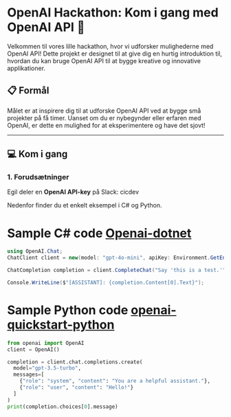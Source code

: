 
# OpenAI Hackathon: Kom i gang med OpenAI API 🚀

Velkommen til vores lille hackathon, hvor vi udforsker mulighederne med OpenAI API! 
Dette projekt er designet til at give dig en hurtig introduktion til, hvordan du kan bruge OpenAI API til at bygge kreative og innovative applikationer.

## 📋 Formål

Målet er at inspirere dig til at udforske OpenAI API ved at bygge små projekter på få timer. Uanset om du er nybegynder eller erfaren med OpenAI, er dette en mulighed for at eksperimentere og have det sjovt!

---

## 💻 Kom i gang

### 1. Forudsætninger

Egil deler en **OpenAI API-key** på Slack: cicdev


Nedenfor finder du et enkelt eksempel i C# og Python.


# Sample C# code <a href='https://github.com/openai/openai-dotnet/tree/OpenAI_2.1.0-beta.1?tab=readme-ov-file#getting-started'>Openai-dotnet</a>


```csharp
using OpenAI.Chat;
ChatClient client = new(model: "gpt-4o-mini", apiKey: Environment.GetEnvironmentVariable("OPENAI_API_KEY"));

ChatCompletion completion = client.CompleteChat("Say 'this is a test.'");

Console.WriteLine($"[ASSISTANT]: {completion.Content[0].Text}");
```




# Sample Python code <a href='https://github.com/openai/openai-quickstart-python'>openai-quickstart-python</a>

```Python
from openai import OpenAI
client = OpenAI()

completion = client.chat.completions.create(
  model="gpt-3.5-turbo",
  messages=[
    {"role": "system", "content": "You are a helpful assistant."},
    {"role": "user", "content": "Hello!"}
  ]
)
print(completion.choices[0].message)
```

